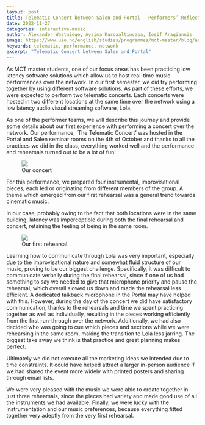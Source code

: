 ```yaml
---
layout: post
title: Telematic Concert between Salen and Portal - Performers’ Reflections
date: 2022-11-27
categories: interactive-music
author: Alexander Wastnidge, Aysima Karcaaltincaba, Iosif Aragiannis
image: https://www.uio.no/english/studies/programmes/mct-master/blog/assets/image/194752616-f94ee4fe-9179-4c56-a011-efd9d250962f.jpg
keywords: telematic, performance, network
excerpt: "Telematic Concert between Salen and Portal"
---
```



As MCT master students, one of our focus areas has been practicing low latency software solutions which allow us to host real-time music performances over the network. In our first semester, we did try performing together by using different software solutions. As part of these efforts, we were expected to perform two telematic concerts. Each concerts were hosted in two different locations at the same time over the network using a low latency audio visual streaming software, Lola.

As one of the performer teams, we will describe this journey and provide some details about our first experience with performing a concert over the network. Our performance, ‘The Telematic Concert’ was hosted in the Portal and Salen seminar rooms on the 4th of October and thanks to all the practices we did in the class, everything worked well and the performance and rehearsals turned out to be a lot of fun!

<figure style="float: none">
   <img
      src="https://www.uio.no/english/studies/programmes/mct-master/blog/assets/image/194752616-f94ee4fe-9179-4c56-a011-efd9d250962f.jpg"
      style="max-height:600px; width:auto;" />
   <figcaption>Our concert</figcaption>
</figure>

For this performance, we prepared four instrumental, improvisational pieces, each led or originating from different members of the group. A theme which emerged from our first rehearsal was a general trend towards cinematic music.

In our case, probably owing to the fact that both locations were in the same building, latency was imperceptible during both the final rehearsal and concert, retaining the feeling of being in the same room.

<figure style="float: none">
   <img
      src="https://www.uio.no/english/studies/programmes/mct-master/blog/assets/image/194751731-6c84806d-0b00-4ba2-ad83-d1a0fd678a27.jpg"
      style="max-height:600px; width:auto;" />
   <figcaption>Our first rehearsal</figcaption>
</figure>

Learning how to communicate through Lola was very important, especially due to the improvisational nature and somewhat fluid structure of our music, proving to be our biggest challenge. Specifically, it was difficult to communicate verbally during the final rehearsal, since if one of us had something to say we needed to give that microphone priority and pause the rehearsal, which overall slowed us down and made the rehearsal less efficient. A dedicated talkback microphone in the Portal may have helped with this. However, during the day of the concert we did have satisfactory communication, thanks to the rehearsals and time we spent practicing together as well as individually, resulting in the pieces working efficiently from the first run-through over the network. Additionally, we had also decided who was going to cue which pieces and sections while we were rehearsing in the same room, making the transition to Lola less jarring. The biggest take away we think is that practice and great planning makes perfect.

Ultimately we did not execute all the marketing ideas we intended due to time constraints. It could have helped attract a larger in-person audience if we had shared the event more widely with printed posters and sharing through email lists.

We were very pleased with the music we were able to create together in just three rehearsals, since the pieces had variety and made good use of all the instruments we had available. Finally, we were lucky with the instrumentation and our music preferences, because everything fitted together very adeptly from the very first rehearsal. 

